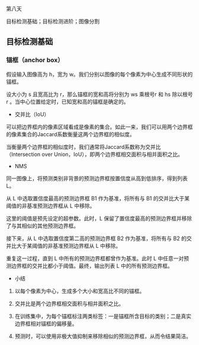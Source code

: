 第八天

目标检测基础；目标检测进阶；图像分割

## 目标检测基础

### 锚框（anchor box）

假设输入图像高为 h，宽为 w。我们分别以图像的每个像素为中心生成不同形状的锚框。

设大小为 s 且宽高比为 r，那么锚框的宽和高将分别为 ws 乘根号r 和 hs 除以根号r 。当中心位置给定时，已知宽和高的锚框是确定的。

* 交并比（IoU）

可以把边界框内的像素区域看成是像素的集合。如此一来，我们可以用两个边界框的像素集合的Jaccard系数衡量这两个边界框的相似度。

当衡量两个边界框的相似度时，我们通常将Jaccard系数称为交并比（Intersection over Union，IoU），即两个边界框相交面积与相并面积之比。

* NMS

同一图像上，将预测类别非背景的预测边界框按置信度从高到低排序，得到列表 L。

从 L 中选取置信度最高的预测边界框 B1 作为基准，将所有与 B1 的交并比大于某阈值的非基准预测边界框从 L 中移除。

这里的阈值是预先设定的超参数。此时，L 保留了置信度最高的预测边界框并移除了与其相似的其他预测边界框。

接下来，从 L 中选取置信度第二高的预测边界框 B2 作为基准，将所有与 B2 的交并比大于某阈值的非基准预测边界框从 L 中移除。

重复这一过程，直到 L 中所有的预测边界框都曾作为基准。此时 L 中任意一对预测边界框的交并比都小于阈值。最终，输出列表 L 中的所有预测边界框。

* 小结

1. 以每个像素为中心，生成多个大小和宽高比不同的锚框。

2. 交并比是两个边界框相交面积与相并面积之比。

3. 在训练集中，为每个锚框标注两类标签：一是锚框所含目标的类别；二是真实边界框相对锚框的偏移量。

4. 预测时，可以使用非极大值抑制来移除相似的预测边界框，从而令结果简洁。

